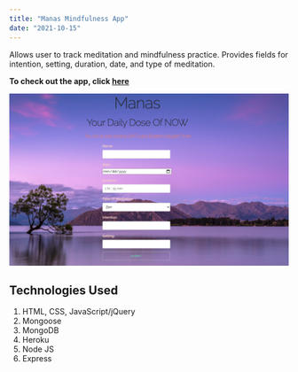 ```yaml
---
title: "Manas Mindfulness App"
date: "2021-10-15"
---
```


Allows user to track meditation and mindfulness practice. Provides fields for intention, setting, duration, date, and type of meditation.

**To check out the app, click <a href="https://mindfulnessapp.herokuapp.com/" target="_blank">here</a>**


![Manas](./manas.jpeg)

## Technologies Used

1. HTML, CSS, JavaScript/jQuery
2. Mongoose
3. MongoDB
4. Heroku
5. Node JS
6. Express
